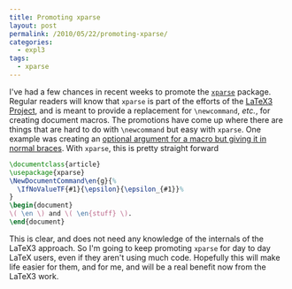 ```yaml
---
title: Promoting xparse
layout: post
permalink: /2010/05/22/promoting-xparse/
categories:
  - expl3
tags:
  - xparse
---
```

I've had a few chances in recent weeks to promote the [`xparse`](https://ctan.org/pkg/xparse) package.  Regular readers will know that `xparse` is part of the efforts of the [LaTeX3 Project](https://www.latex-project.org/latex3.html), and is meant to provide a replacement for `\newcommand`, _etc._, for creating document macros. The promotions have come up where there are things that are hard to do with `\newcommand` but easy with `xparse`. One example was creating an [optional argument for a macro but giving it in normal braces](http://www.latex-community.org/forum/viewtopic.php?f=46&t=8881). With `xparse`, this is pretty straight forward

<!-- {% raw %} -->
```latex
\documentclass{article}
\usepackage{xparse}
\NewDocumentCommand\en{g}{%
  \IfNoValueTF{#1}{\epsilon}{\epsilon_{#1}}%
}
\begin{document}
\( \en \) and \( \en{stuff} \).
\end{document}
```
<!-- {% endraw %} -->

This is clear, and does not need any knowledge of the internals of the LaTeX3 approach. So I'm going to keep promoting `xparse` for day to day LaTeX users, even if they aren't using much code. Hopefully this will make life easier for them, and for me, and will be a real benefit now from the LaTeX3 work.
